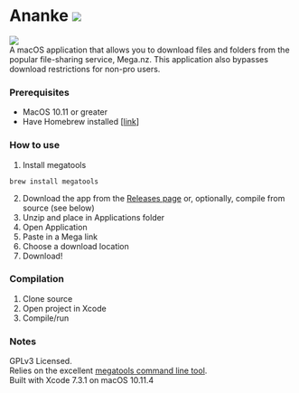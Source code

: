 # Ananke ![](https://github.com/jacquesCedric/Ananke/blob/master/megadl/Assets.xcassets/AppIcon.appiconset/icon_32x32.png?raw=true)

![](https://github.com/jacquesCedric/Ananke/blob/master/anankeScreen.png?raw=true)  
A macOS application that allows you to download files and folders from the popular file-sharing service, Mega.nz. This application also bypasses download restrictions for non-pro users.

### Prerequisites
- MacOS 10.11 or greater
- Have Homebrew installed [[link](https://brew.sh/)]

### How to use
1. Install megatools

 ~~~~
 brew install megatools
 ~~~~
2. Download the app from the [Releases page](https://github.com/jacquesCedric/Ananke/releases) or, optionally, compile from source (see below)
3. Unzip and place in Applications folder
4. Open Application
5. Paste in a Mega link
6. Choose a download location
7. Download!

### Compilation
1. Clone source
2. Open project in Xcode
3. Compile/run

### Notes
GPLv3 Licensed.  
Relies on the excellent [megatools command line tool](https://github.com/megous/megatools).  
Built with Xcode 7.3.1 on macOS 10.11.4  
